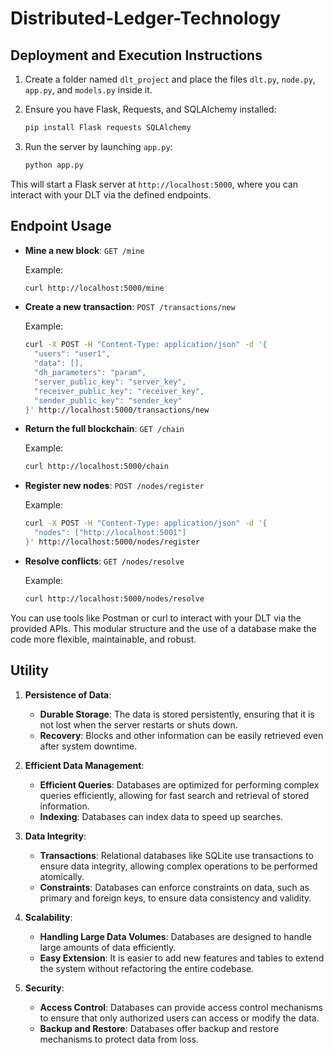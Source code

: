 # Distributed-Ledger-Technology

## Deployment and Execution Instructions

1. Create a folder named `dlt_project` and place the files `dlt.py`, `node.py`, `app.py`, and `models.py` inside it.

2. Ensure you have Flask, Requests, and SQLAlchemy installed:

    ```bash
    pip install Flask requests SQLAlchemy
    ```

3. Run the server by launching `app.py`:

    ```bash
    python app.py
    ```

This will start a Flask server at `http://localhost:5000`, where you can interact with your DLT via the defined endpoints.

## Endpoint Usage

- **Mine a new block**: `GET /mine`
  
  Example:
  ```bash
  curl http://localhost:5000/mine
  ```

- **Create a new transaction**: `POST /transactions/new`
  
  Example:
  ```bash
  curl -X POST -H "Content-Type: application/json" -d '{
    "users": "user1",
    "data": [],
    "dh_parameters": "param",
    "server_public_key": "server_key",
    "receiver_public_key": "receiver_key",
    "sender_public_key": "sender_key"
  }' http://localhost:5000/transactions/new
  ```

- **Return the full blockchain**: `GET /chain`
  
  Example:
  ```bash
  curl http://localhost:5000/chain
  ```

- **Register new nodes**: `POST /nodes/register`
  
  Example:
  ```bash
  curl -X POST -H "Content-Type: application/json" -d '{
    "nodes": ["http://localhost:5001"]
  }' http://localhost:5000/nodes/register
  ```

- **Resolve conflicts**: `GET /nodes/resolve`
  
  Example:
  ```bash
  curl http://localhost:5000/nodes/resolve
  ```

You can use tools like Postman or curl to interact with your DLT via the provided APIs. This modular structure and the use of a database make the code more flexible, maintainable, and robust.

## Utility

1. **Persistence of Data**:
   - **Durable Storage**: The data is stored persistently, ensuring that it is not lost when the server restarts or shuts down.
   - **Recovery**: Blocks and other information can be easily retrieved even after system downtime.

2. **Efficient Data Management**:
   - **Efficient Queries**: Databases are optimized for performing complex queries efficiently, allowing for fast search and retrieval of stored information.
   - **Indexing**: Databases can index data to speed up searches.

3. **Data Integrity**:
   - **Transactions**: Relational databases like SQLite use transactions to ensure data integrity, allowing complex operations to be performed atomically.
   - **Constraints**: Databases can enforce constraints on data, such as primary and foreign keys, to ensure data consistency and validity.

4. **Scalability**:
   - **Handling Large Data Volumes**: Databases are designed to handle large amounts of data efficiently.
   - **Easy Extension**: It is easier to add new features and tables to extend the system without refactoring the entire codebase.

5. **Security**:
   - **Access Control**: Databases can provide access control mechanisms to ensure that only authorized users can access or modify the data.
   - **Backup and Restore**: Databases offer backup and restore mechanisms to protect data from loss.



